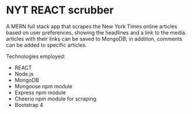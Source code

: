 # NYT REACT scrubber

A MERN full stack app that scrapes the New York Times online articles based on user preferences, showing the headlines and a link to the media. articles with their links can be saved to MongoDB; in addition, comments can be added to specific articles.

Technologies employed:
- REACT
- Node.js
- MongoDB
- Mongoose npm module
- Express  npm module
- Cheerio  npm module for scraping
- Bootstrap 4

